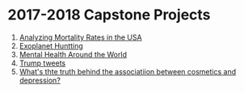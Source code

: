 
# 2017-2018 Capstone Projects

1) [Analyzing Mortality Rates in the USA](https://drive.google.com/open?id=1fG6b0gL2YgeNFPcnWkSd8X24PM6YcMQVKTx_zVd5EA8)
2) [Exoplanet Huntting](https://drive.google.com/open?id=1eqQU8HjigSS5H_4AHli9Qt176faLRUlvpEcJlkH7qbQ)
3) [Mental Health Around the World](https://drive.google.com/open?id=1RmbBpcCJWiXG45seOerGOGxUuLC8fg1r-4HDFVVCDG4)
4) [Trump tweets](https://drive.google.com/open?id=1WaofhcIaqatDx44qdU86OuZ67yiAen3WYXrdxZa6Gms)
5) [What's thte truth behind the associatiion between cosmetics and depression?](https://drive.google.com/open?id=1NTP4jRFZ8xp7IkaEXpUoMcp-nAO5AsR3lTH2NztQ8z0)

